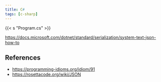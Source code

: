 ```yaml
---
title: C#
tags: [c-sharp]
---
```


{{< s "Program.cs" >}}

<https://docs.microsoft.com/dotnet/standard/serialization/system-text-json-how-to>

## References

- <https://programming-idioms.org/idiom/91>
- <https://rosettacode.org/wiki/JSON>
